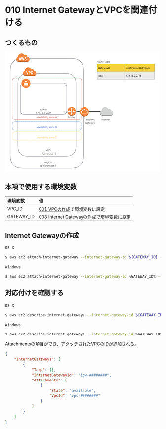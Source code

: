 # 010 Internet GatewayとVPCを関連付ける

## つくるもの

![](/img/vpc/vpc010.png)

## 本項で使用する環境変数

|環境変数|値|
|:--|:--|
|VPC_ID|[001 VPCの作成](/vpc/001_create_vpc.md)で環境変数に設定|
|GATEWAY_ID|[008 Internet Gatewayの作成](vpc/008_create_gateway.md)で環境変数に設定|

## Internet Gatewayの作成

`OS X`

```bash
$ aws ec2 attach-internet-gateway --internet-gateway-id ${GATEWAY_ID} --vpc-id ${VPC_ID}
```

`Windows`

```bash
$ aws ec2 attach-internet-gateway --internet-gateway-id %GATEWAY_ID% --vpc-id %VPC_ID%
```

## 対応付けを確認する

`OS X`

```bash
$ aws ec2 describe-internet-gateways --internet-gateway-id ${GATEWAY_ID}
```

`Windows`

```bash
$ aws ec2 describe-internet-gateways --internet-gateway-id %GATEWAY_ID%
```

Attachmentsの項目ができ、アタッチされたVPCのIDが追加される。

```json
{
    "InternetGateways": [
        {
            "Tags": [], 
            "InternetGatewayId": "igw-########", 
            "Attachments": [
                {
                    "State": "available", 
                    "VpcId": "vpc-########"
                }
            ]
        }
    ]
}
```

